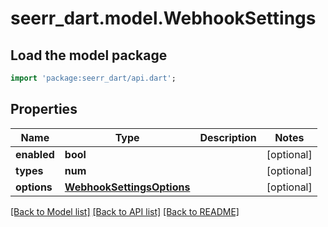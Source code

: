 # seerr_dart.model.WebhookSettings

## Load the model package
```dart
import 'package:seerr_dart/api.dart';
```

## Properties
Name | Type | Description | Notes
------------ | ------------- | ------------- | -------------
**enabled** | **bool** |  | [optional] 
**types** | **num** |  | [optional] 
**options** | [**WebhookSettingsOptions**](WebhookSettingsOptions.md) |  | [optional] 

[[Back to Model list]](../README.md#documentation-for-models) [[Back to API list]](../README.md#documentation-for-api-endpoints) [[Back to README]](../README.md)


